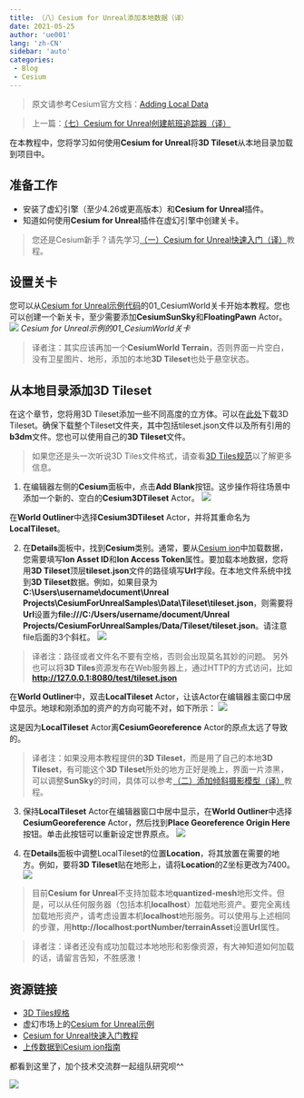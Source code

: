 ```yaml
---
title: （八）Cesium for Unreal添加本地数据（译）
date: 2021-05-25
author: 'ue001'
lang: 'zh-CN'
sidebar: 'auto'
categories:
 - Blog
 - Cesium
---
```


> 原文请参考Cesium官方文档：[Adding Local Data](https://cesium.com/docs/tutorials/cesium-unreal-adding-local-data/)

> 上一篇：[（七）Cesium for Unreal创建航班追踪器（译）](./cesium-flight-tracker.html)

在本教程中，您将学习如何使用**Cesium for Unreal**将**3D Tileset**从本地目录加载到项目中。

## 准备工作
* 安装了虚幻引擎（至少4.26或更高版本）和**Cesium for Unreal**插件。
* 知道如何使用**Cesium for Unreal**插件在虚幻引擎中创建关卡。
> 您还是Cesium新手？请先学习[（一）Cesium for Unreal快速入门（译）](./cesium-unreal-quickstart.html)教程。

## 设置关卡
您可以从[Cesium for Unreal示例代码](https://www.unrealengine.com/marketplace/en-US/product/cesium-samples)的01_CesiumWorld关卡开始本教程。您也可以创建一个新关卡，至少需要添加**CesiumSunSky**和**FloatingPawn** Actor。
![](https://i.loli.net/2021/05/26/TNi9OMxyhSa5twd.png)
*Cesium for Unreal示例的01_CesiumWorld关卡*
> 译者注：其实应该再加一个**CesiumWorld Terrain**，否则界面一片空白，没有卫星图片、地形，添加的本地**3D Tileset**也处于悬空状态。

## 从本地目录添加3D Tileset
在这个章节，您将用3D Tileset添加一些不同高度的立方体。可以在[此处](https://cesiumjs.s3.amazonaws.com/downloads/unreal-learning-content/Tileset.zip)下载3D Tileset。确保下载整个Tileset文件夹，其中包括tileset.json文件以及所有引用的**b3dm**文件。您也可以使用自己的**3D Tileset**文件。

> 如果您还是头一次听说3D Tiles文件格式，请查看[3D Tiles规范](https://github.com/CesiumGS/3d-tiles)以了解更多信息。

1. 在编辑器左侧的**Cesium**面板中，点击**Add Blank**按钮。这步操作将往场景中添加一个新的、空白的**Cesium3DTileset** Actor。
![](https://i.loli.net/2021/05/26/3Vgt1mbnwyrMokB.png)

在**World Outliner**中选择**Cesium3DTileset** Actor，并将其重命名为**LocalTileset**。

2. 在**Details**面板中，找到**Cesium**类别。通常，要从[Cesium ion](https://cesium.com/platform/cesium-ion/)中加载数据，您需要填写**Ion Asset ID**和**Ion Access Token**属性。要加载本地数据，您将用**3D Tileset**顶层**tileset.json**文件的路径填写**Url**字段。在本地文件系统中找到**3D Tileset**数据。例如，如果目录为**C:\Users\username\document\Unreal Projects\CesiumForUnrealSamples\Data\Tileset\tileset.json**，则需要将**Url**设置为**file:///C:/Users/username/document/Unreal Projects/CesiumForUnrealSamples/Data/Tileset/tileset.json**。请注意file后面的3个斜杠。
![](https://i.loli.net/2021/05/26/9Hob7hJ1GTlaUjS.png)
> 译者注：路径或者文件名不要有空格，否则会出现莫名其妙的问题。
> 另外也可以将**3D Tiles**资源发布在Web服务器上，通过HTTP的方式访问，比如**http://127.0.0.1:8080/test/tileset.json**

在**World Outliner**中，双击**LocalTileset** Actor，让该Actor在编辑器主窗口中居中显示。地球和刚添加的资产的方向可能不对，如下所示：
![](https://i.loli.net/2021/05/26/mpjzTYJ9qf58cUN.png)

这是因为**LocalTileset** Actor离**CesiumGeoreference** Actor的原点太远了导致的。

> 译者注：如果没用本教程提供的**3D Tileset**，而是用了自己的本地**3D Tileset**，有可能这个**3D Tileset**所处的地方正好是晚上，界面一片漆黑，可以调整**SunSky**的时间，具体可以参考[（二）添加倾斜摄影模型（译）](./cesium-photogrammetry.html)教程。

3. 保持**LocalTileset** Actor在编辑器窗口中居中显示，在**World Outliner**中选择**CesiumGeoreference** Actor，然后找到**Place Georeference Origin Here**按钮。单击此按钮可以重新设定世界原点。
![](https://i.loli.net/2021/05/26/jnZBepr82GbFSuw.png)

4. 在**Details**面板中调整LocalTileset的位置**Location**，将其放置在需要的地方。例如，要将**3D Tileset**贴在地形上，请将**Location**的Z坐标更改为7400。
![](https://i.loli.net/2021/05/26/YhnVXmU8cf91v6k.png)

> 目前**Cesium for Unreal**不支持加载本地**quantized-mesh**地形文件。但是，可以从任何服务器（包括本机**localhost**）加载地形资产。要完全离线加载地形资产，请考虑设置本机**localhost**地形服务。可以使用与上述相同的步骤，用**http://localhost:portNumber/terrainAsset**设置**Url**属性。

> 译者注：译者还没有成功加载过本地地形和影像资源，有大神知道如何加载的话，请留言告知，不胜感激！

## 资源链接
* [3D Tiles规格](https://github.com/CesiumGS/3d-tiles)
* 虚幻市场上的[Cesium for Unreal示例](https://www.unrealengine.com/marketplace/en-US/product/cesium-samples)
* [Cesium for Unreal快速入门教程](./cesium-unreal-quickstart.html)
* [上传数据到Cesium ion指南](https://cesium.com/docs/tutorials/uploading/)

都看到这里了，加个技术交流群一起组队研究呗^^

![](https://i.loli.net/2021/05/09/HzUyekM3QNoblKv.png)
